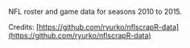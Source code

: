 NFL roster and game data for seasons 2010 to 2015. 

Credits: [https://github.com/ryurko/nflscrapR-data](https://github.com/ryurko/nflscrapR-data)
